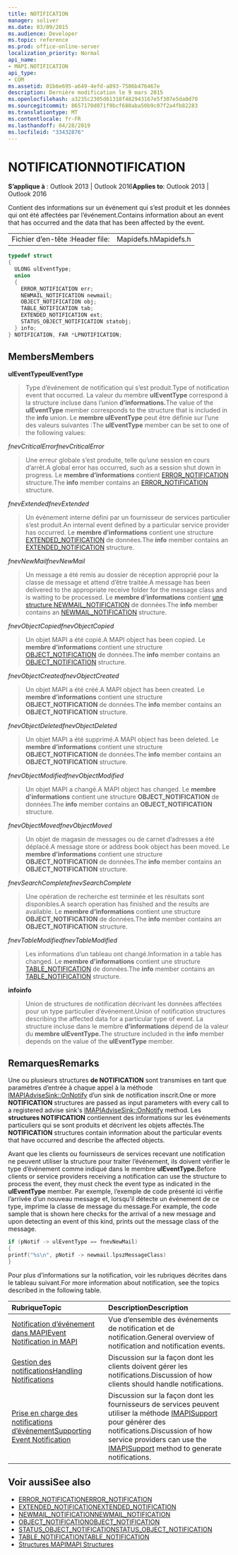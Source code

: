 ```yaml
---
title: NOTIFICATION
manager: soliver
ms.date: 03/09/2015
ms.audience: Developer
ms.topic: reference
ms.prod: office-online-server
localization_priority: Normal
api_name:
- MAPI.NOTIFICATION
api_type:
- COM
ms.assetid: 01b6e695-a649-4efd-a893-7586b476467e
description: Dernière modification le 9 mars 2015
ms.openlocfilehash: a3235c2305d61318f482943167e5f307e5da0d70
ms.sourcegitcommit: 8657170d071f9bcf680aba50b9c07f2a4fb82283
ms.translationtype: MT
ms.contentlocale: fr-FR
ms.lasthandoff: 04/28/2019
ms.locfileid: "33432876"
---
```

# <a name="notification"></a><span data-ttu-id="d16e5-103">NOTIFICATION</span><span class="sxs-lookup"><span data-stu-id="d16e5-103">NOTIFICATION</span></span>
 
<span data-ttu-id="d16e5-104">**S’applique à** : Outlook 2013 | Outlook 2016</span><span class="sxs-lookup"><span data-stu-id="d16e5-104">**Applies to**: Outlook 2013 | Outlook 2016</span></span> 
  
<span data-ttu-id="d16e5-105">Contient des informations sur un événement qui s’est produit et les données qui ont été affectées par l’événement.</span><span class="sxs-lookup"><span data-stu-id="d16e5-105">Contains information about an event that has occurred and the data that has been affected by the event.</span></span>
  
|||
|:-----|:-----|
|<span data-ttu-id="d16e5-106">Fichier d’en-tête :</span><span class="sxs-lookup"><span data-stu-id="d16e5-106">Header file:</span></span>  <br/> |<span data-ttu-id="d16e5-107">Mapidefs.h</span><span class="sxs-lookup"><span data-stu-id="d16e5-107">Mapidefs.h</span></span>  <br/> |
   
```cpp
typedef struct
{
  ULONG ulEventType;
  union
  {
    ERROR_NOTIFICATION err;
    NEWMAIL_NOTIFICATION newmail;
    OBJECT_NOTIFICATION obj;
    TABLE_NOTIFICATION tab;
    EXTENDED_NOTIFICATION ext;
    STATUS_OBJECT_NOTIFICATION statobj;
  } info;
} NOTIFICATION, FAR *LPNOTIFICATION;

```

## <a name="members"></a><span data-ttu-id="d16e5-108">Members</span><span class="sxs-lookup"><span data-stu-id="d16e5-108">Members</span></span>

<span data-ttu-id="d16e5-109">**ulEventType**</span><span class="sxs-lookup"><span data-stu-id="d16e5-109">**ulEventType**</span></span>
  
> <span data-ttu-id="d16e5-110">Type d’événement de notification qui s’est produit.</span><span class="sxs-lookup"><span data-stu-id="d16e5-110">Type of notification event that occurred.</span></span> <span data-ttu-id="d16e5-111">La valeur du membre **ulEventType** correspond à la structure incluse dans l’union **d’informations.**</span><span class="sxs-lookup"><span data-stu-id="d16e5-111">The value of the **ulEventType** member corresponds to the structure that is included in the **info** union.</span></span> <span data-ttu-id="d16e5-112">Le **membre ulEventType** peut être définie sur l’une des valeurs suivantes :</span><span class="sxs-lookup"><span data-stu-id="d16e5-112">The **ulEventType** member can be set to one of the following values:</span></span> 
    
 <span data-ttu-id="d16e5-113">_fnevCriticalError_</span><span class="sxs-lookup"><span data-stu-id="d16e5-113">_fnevCriticalError_</span></span>
  
> <span data-ttu-id="d16e5-114">Une erreur globale s’est produite, telle qu’une session en cours d’arrêt.</span><span class="sxs-lookup"><span data-stu-id="d16e5-114">A global error has occurred, such as a session shut down in progress.</span></span> <span data-ttu-id="d16e5-115">Le **membre d’informations** contient [ERROR_NOTIFICATION](error_notification.md) structure.</span><span class="sxs-lookup"><span data-stu-id="d16e5-115">The **info** member contains an [ERROR_NOTIFICATION](error_notification.md) structure.</span></span> 
    
 <span data-ttu-id="d16e5-116">_fnevExtended_</span><span class="sxs-lookup"><span data-stu-id="d16e5-116">_fnevExtended_</span></span>
  
> <span data-ttu-id="d16e5-117">Un événement interne défini par un fournisseur de services particulier s’est produit.</span><span class="sxs-lookup"><span data-stu-id="d16e5-117">An internal event defined by a particular service provider has occurred.</span></span> <span data-ttu-id="d16e5-118">Le **membre d’informations** contient une structure [EXTENDED_NOTIFICATION](extended_notification.md) de données.</span><span class="sxs-lookup"><span data-stu-id="d16e5-118">The **info** member contains an [EXTENDED_NOTIFICATION](extended_notification.md) structure.</span></span> 
    
 <span data-ttu-id="d16e5-119">_fnevNewMail_</span><span class="sxs-lookup"><span data-stu-id="d16e5-119">_fnevNewMail_</span></span>
  
> <span data-ttu-id="d16e5-120">Un message a été remis au dossier de réception approprié pour la classe de message et attend d’être traitée.</span><span class="sxs-lookup"><span data-stu-id="d16e5-120">A message has been delivered to the appropriate receive folder for the message class and is waiting to be processed.</span></span> <span data-ttu-id="d16e5-121">Le **membre d’informations** contient [une structure NEWMAIL_NOTIFICATION](newmail_notification.md) de données.</span><span class="sxs-lookup"><span data-stu-id="d16e5-121">The **info** member contains an [NEWMAIL_NOTIFICATION](newmail_notification.md) structure.</span></span> 
    
 <span data-ttu-id="d16e5-122">_fnevObjectCopied_</span><span class="sxs-lookup"><span data-stu-id="d16e5-122">_fnevObjectCopied_</span></span>
  
> <span data-ttu-id="d16e5-123">Un objet MAPI a été copié.</span><span class="sxs-lookup"><span data-stu-id="d16e5-123">A MAPI object has been copied.</span></span> <span data-ttu-id="d16e5-124">Le **membre d’informations** contient une structure [OBJECT_NOTIFICATION](object_notification.md) de données.</span><span class="sxs-lookup"><span data-stu-id="d16e5-124">The **info** member contains an [OBJECT_NOTIFICATION](object_notification.md) structure.</span></span> 
    
 <span data-ttu-id="d16e5-125">_fnevObjectCreated_</span><span class="sxs-lookup"><span data-stu-id="d16e5-125">_fnevObjectCreated_</span></span>
  
> <span data-ttu-id="d16e5-126">Un objet MAPI a été créé.</span><span class="sxs-lookup"><span data-stu-id="d16e5-126">A MAPI object has been created.</span></span> <span data-ttu-id="d16e5-127">Le **membre d’informations** contient une structure **OBJECT_NOTIFICATION** de données.</span><span class="sxs-lookup"><span data-stu-id="d16e5-127">The **info** member contains an **OBJECT_NOTIFICATION** structure.</span></span> 
    
 <span data-ttu-id="d16e5-128">_fnevObjectDeleted_</span><span class="sxs-lookup"><span data-stu-id="d16e5-128">_fnevObjectDeleted_</span></span>
  
> <span data-ttu-id="d16e5-129">Un objet MAPI a été supprimé.</span><span class="sxs-lookup"><span data-stu-id="d16e5-129">A MAPI object has been deleted.</span></span> <span data-ttu-id="d16e5-130">Le **membre d’informations** contient une structure **OBJECT_NOTIFICATION** de données.</span><span class="sxs-lookup"><span data-stu-id="d16e5-130">The **info** member contains an **OBJECT_NOTIFICATION** structure.</span></span> 
    
 <span data-ttu-id="d16e5-131">_fnevObjectModified_</span><span class="sxs-lookup"><span data-stu-id="d16e5-131">_fnevObjectModified_</span></span>
  
> <span data-ttu-id="d16e5-132">Un objet MAPI a changé.</span><span class="sxs-lookup"><span data-stu-id="d16e5-132">A MAPI object has changed.</span></span> <span data-ttu-id="d16e5-133">Le **membre d’informations** contient une structure **OBJECT_NOTIFICATION** de données.</span><span class="sxs-lookup"><span data-stu-id="d16e5-133">The **info** member contains an **OBJECT_NOTIFICATION** structure.</span></span> 
    
 <span data-ttu-id="d16e5-134">_fnevObjectMoved_</span><span class="sxs-lookup"><span data-stu-id="d16e5-134">_fnevObjectMoved_</span></span>
  
> <span data-ttu-id="d16e5-135">Un objet de magasin de messages ou de carnet d’adresses a été déplacé.</span><span class="sxs-lookup"><span data-stu-id="d16e5-135">A message store or address book object has been moved.</span></span> <span data-ttu-id="d16e5-136">Le **membre d’informations** contient une structure **OBJECT_NOTIFICATION** de données.</span><span class="sxs-lookup"><span data-stu-id="d16e5-136">The **info** member contains an **OBJECT_NOTIFICATION** structure.</span></span> 
    
 <span data-ttu-id="d16e5-137">_fnevSearchComplete_</span><span class="sxs-lookup"><span data-stu-id="d16e5-137">_fnevSearchComplete_</span></span>
  
> <span data-ttu-id="d16e5-138">Une opération de recherche est terminée et les résultats sont disponibles.</span><span class="sxs-lookup"><span data-stu-id="d16e5-138">A search operation has finished and the results are available.</span></span> <span data-ttu-id="d16e5-139">Le **membre d’informations** contient une structure **OBJECT_NOTIFICATION** de données.</span><span class="sxs-lookup"><span data-stu-id="d16e5-139">The **info** member contains an **OBJECT_NOTIFICATION** structure.</span></span> 
    
 <span data-ttu-id="d16e5-140">_fnevTableModified_</span><span class="sxs-lookup"><span data-stu-id="d16e5-140">_fnevTableModified_</span></span>
  
> <span data-ttu-id="d16e5-141">Les informations d’un tableau ont changé.</span><span class="sxs-lookup"><span data-stu-id="d16e5-141">Information in a table has changed.</span></span> <span data-ttu-id="d16e5-142">Le **membre d’informations** contient une structure [TABLE_NOTIFICATION](table_notification.md) de données.</span><span class="sxs-lookup"><span data-stu-id="d16e5-142">The **info** member contains an [TABLE_NOTIFICATION](table_notification.md) structure.</span></span> 
    
<span data-ttu-id="d16e5-143">**info**</span><span class="sxs-lookup"><span data-stu-id="d16e5-143">**info**</span></span>
  
> <span data-ttu-id="d16e5-144">Union de structures de notification décrivant les données affectées pour un type particulier d’événement.</span><span class="sxs-lookup"><span data-stu-id="d16e5-144">Union of notification structures describing the affected data for a particular type of event.</span></span> <span data-ttu-id="d16e5-145">La structure incluse dans le membre **d’informations** dépend de la valeur du **membre ulEventType.**</span><span class="sxs-lookup"><span data-stu-id="d16e5-145">The structure included in the **info** member depends on the value of the **ulEventType** member.</span></span> 
    
## <a name="remarks"></a><span data-ttu-id="d16e5-146">Remarques</span><span class="sxs-lookup"><span data-stu-id="d16e5-146">Remarks</span></span>

<span data-ttu-id="d16e5-147">Une ou plusieurs structures **de NOTIFICATION** sont transmises en tant que paramètres d’entrée à chaque appel à la méthode [IMAPIAdviseSink::OnNotify](imapiadvisesink-onnotify.md) d’un sink de notification inscrit.</span><span class="sxs-lookup"><span data-stu-id="d16e5-147">One or more **NOTIFICATION** structures are passed as input parameters with every call to a registered advise sink's [IMAPIAdviseSink::OnNotify](imapiadvisesink-onnotify.md) method.</span></span> <span data-ttu-id="d16e5-148">Les **structures NOTIFICATION** contiennent des informations sur les événements particuliers qui se sont produits et décrivent les objets affectés.</span><span class="sxs-lookup"><span data-stu-id="d16e5-148">The **NOTIFICATION** structures contain information about the particular events that have occurred and describe the affected objects.</span></span> 
  
<span data-ttu-id="d16e5-149">Avant que les clients ou fournisseurs de services recevant une notification ne peuvent utiliser la structure pour traiter l’événement, ils doivent vérifier le type d’événement comme indiqué dans le membre **ulEventType.**</span><span class="sxs-lookup"><span data-stu-id="d16e5-149">Before clients or service providers receiving a notification can use the structure to process the event, they must check the event type as indicated in the **ulEventType** member.</span></span> <span data-ttu-id="d16e5-150">Par exemple, l’exemple de code présenté ici vérifie l’arrivée d’un nouveau message et, lorsqu’il détecte un événement de ce type, imprime la classe de message du message.</span><span class="sxs-lookup"><span data-stu-id="d16e5-150">For example, the code sample that is shown here checks for the arrival of a new message and upon detecting an event of this kind, prints out the message class of the message.</span></span> 
  
```cpp
if (pNotif -> ulEventType == fnevNewMail)
{
printf("%s\n", pNotif -> newmail.lpszMessageClass)
}

```

<span data-ttu-id="d16e5-151">Pour plus d’informations sur la notification, voir les rubriques décrites dans le tableau suivant.</span><span class="sxs-lookup"><span data-stu-id="d16e5-151">For more information about notification, see the topics described in the following table.</span></span>
  
|<span data-ttu-id="d16e5-152">**Rubrique**</span><span class="sxs-lookup"><span data-stu-id="d16e5-152">**Topic**</span></span>|<span data-ttu-id="d16e5-153">**Description**</span><span class="sxs-lookup"><span data-stu-id="d16e5-153">**Description**</span></span>|
|:-----|:-----|
|[<span data-ttu-id="d16e5-154">Notification d’événement dans MAPI</span><span class="sxs-lookup"><span data-stu-id="d16e5-154">Event Notification in MAPI</span></span>](event-notification-in-mapi.md) <br/> |<span data-ttu-id="d16e5-155">Vue d’ensemble des événements de notification et de notification.</span><span class="sxs-lookup"><span data-stu-id="d16e5-155">General overview of notification and notification events.</span></span>  <br/> |
|[<span data-ttu-id="d16e5-156">Gestion des notifications</span><span class="sxs-lookup"><span data-stu-id="d16e5-156">Handling Notifications</span></span>](handling-notifications.md) <br/> |<span data-ttu-id="d16e5-157">Discussion sur la façon dont les clients doivent gérer les notifications.</span><span class="sxs-lookup"><span data-stu-id="d16e5-157">Discussion of how clients should handle notifications.</span></span>  <br/> |
|[<span data-ttu-id="d16e5-158">Prise en charge des notifications d’événement</span><span class="sxs-lookup"><span data-stu-id="d16e5-158">Supporting Event Notification</span></span>](supporting-event-notification.md) <br/> |<span data-ttu-id="d16e5-159">Discussion sur la façon dont les fournisseurs de services peuvent utiliser la méthode [IMAPISupport](imapisupportiunknown.md) pour générer des notifications.</span><span class="sxs-lookup"><span data-stu-id="d16e5-159">Discussion of how service providers can use the [IMAPISupport](imapisupportiunknown.md) method to generate notifications.</span></span>  <br/> |
   
## <a name="see-also"></a><span data-ttu-id="d16e5-160">Voir aussi</span><span class="sxs-lookup"><span data-stu-id="d16e5-160">See also</span></span>


- [<span data-ttu-id="d16e5-161">ERROR_NOTIFICATION</span><span class="sxs-lookup"><span data-stu-id="d16e5-161">ERROR_NOTIFICATION</span></span>](error_notification.md)  
- [<span data-ttu-id="d16e5-162">EXTENDED_NOTIFICATION</span><span class="sxs-lookup"><span data-stu-id="d16e5-162">EXTENDED_NOTIFICATION</span></span>](extended_notification.md)  
- [<span data-ttu-id="d16e5-163">NEWMAIL_NOTIFICATION</span><span class="sxs-lookup"><span data-stu-id="d16e5-163">NEWMAIL_NOTIFICATION</span></span>](newmail_notification.md)  
- [<span data-ttu-id="d16e5-164">OBJECT_NOTIFICATION</span><span class="sxs-lookup"><span data-stu-id="d16e5-164">OBJECT_NOTIFICATION</span></span>](object_notification.md)  
- [<span data-ttu-id="d16e5-165">STATUS_OBJECT_NOTIFICATION</span><span class="sxs-lookup"><span data-stu-id="d16e5-165">STATUS_OBJECT_NOTIFICATION</span></span>](status_object_notification.md)  
- [<span data-ttu-id="d16e5-166">TABLE_NOTIFICATION</span><span class="sxs-lookup"><span data-stu-id="d16e5-166">TABLE_NOTIFICATION</span></span>](table_notification.md)
- [<span data-ttu-id="d16e5-167">Structures MAPI</span><span class="sxs-lookup"><span data-stu-id="d16e5-167">MAPI Structures</span></span>](mapi-structures.md)

